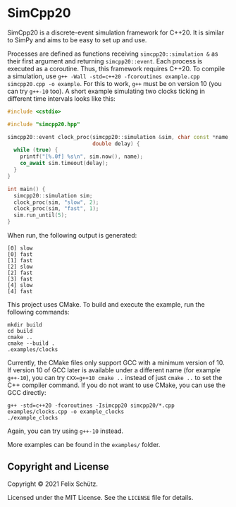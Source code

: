 # SimCpp20

SimCpp20 is a discrete-event simulation framework for C++20.
It is similar to SimPy and aims to be easy to set up and use.

Processes are defined as functions receiving `simcpp20::simulation &` as their first argument and returning `simcpp20::event`.
Each process is executed as a coroutine.
Thus, this framework requires C++20.
To compile a simulation, use `g++ -Wall -std=c++20 -fcoroutines example.cpp simcpp20.cpp -o example`.
For this to work, `g++` must be on version 10 (you can try `g++-10` too).
A short example simulating two clocks ticking in different time intervals looks like this:

```c++
#include <cstdio>

#include "simcpp20.hpp"

simcpp20::event clock_proc(simcpp20::simulation &sim, char const *name,
                           double delay) {
  while (true) {
    printf("[%.0f] %s\n", sim.now(), name);
    co_await sim.timeout(delay);
  }
}

int main() {
  simcpp20::simulation sim;
  clock_proc(sim, "slow", 2);
  clock_proc(sim, "fast", 1);
  sim.run_until(5);
}

```

When run, the following output is generated:

```text
[0] slow
[0] fast
[1] fast
[2] slow
[2] fast
[3] fast
[4] slow
[4] fast
```

This project uses CMake.
To build and execute the example, run the following commands:

```shell
mkdir build
cd build
cmake ..
cmake --build .
.examples/clocks
```

Currently, the CMake files only support GCC with a minimum version of 10.
If version 10 of GCC later is available under a different name (for example `g++-10`), you can try `CXX=g++10 cmake ..` instead of just `cmake ..` to set the C++ compiler command.
If you do not want to use CMake, you can use the GCC directly:

```shell
g++ -std=c++20 -fcoroutines -Isimcpp20 simcpp20/*.cpp examples/clocks.cpp -o example_clocks
./example_clocks
```

Again, you can try using `g++-10` instead.

More examples can be found in the `examples/` folder.

## Copyright and License

Copyright © 2021 Felix Schütz.

Licensed under the MIT License.
See the `LICENSE` file for details.
